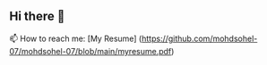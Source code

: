## Hi there 👋
📫 How to reach me: [My Resume] (https://github.com/mohdsohel-07/mohdsohel-07/blob/main/myresume.pdf)
<!--
**mohdsohel-07/mohdsohel-07** is a ✨ _special_ ✨ repository because its `README.md` (this file) appears on your GitHub profile.

Here are some ideas to get you started:

- 🔭 I’m currently working on ...
- 🌱 I’m currently learning ...
- 👯 I’m looking to collaborate on ...
- 🤔 I’m looking for help with ...
- 💬 Ask me about ...
- 📫 How to reach me: ...
- 😄 Pronouns: ...
- ⚡ Fun fact: ...
-->
